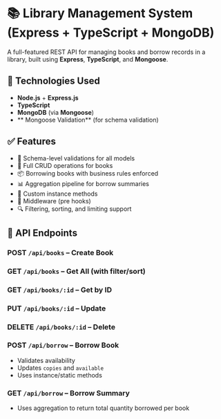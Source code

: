 # 📚 Library Management System (Express + TypeScript + MongoDB)

A full-featured REST API for managing books and borrow records in a library, built using **Express**, **TypeScript**, and **Mongoose**.

## 🔧 Technologies Used

- **Node.js** + **Express.js**
- **TypeScript**
- **MongoDB** (via **Mongoose**)
- ** Mongoose Validation** (for schema validation)



## ✅ Features

- 🔐 Schema-level validations for all models
- 📖 Full CRUD operations for books
- 📦 Borrowing books with business rules enforced
- 📊 Aggregation pipeline for borrow summaries
- 🧠 Custom instance methods
- 🔄 Middleware (pre hooks)
- 🔍 Filtering, sorting, and limiting support



## 📂 API Endpoints

### POST `/api/books` – Create Book  
### GET `/api/books` – Get All (with filter/sort)  
### GET `/api/books/:id` – Get by ID  
### PUT `/api/books/:id` – Update  
### DELETE `/api/books/:id` – Delete  

### POST `/api/borrow` – Borrow Book  
- Validates availability  
- Updates `copies` and `available`  
- Uses instance/static methods  

### GET `/api/borrow` – Borrow Summary  
- Uses aggregation to return total quantity borrowed per book


